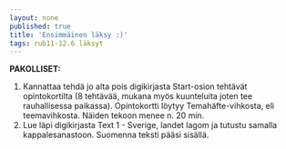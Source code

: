 ```yaml
---
layout: none
published: true
title: 'Ensimmäinen läksy :)'
tags: rub11-12.6 läksyt
---
```

**PAKOLLISET:**
​
1. Kannattaa tehdä jo alta pois digikirjasta Start-osion tehtävät opintokortilta (8 tehtävää, mukana myös kuunteluita joten tee rauhallisessa paikassa). Opintokortti löytyy Temahäfte-vihkosta, eli teemavihkosta. Näiden tekoon menee n. 20 min.
​
2. Lue läpi digikirjasta Text 1 - Sverige, landet lagom ja tutustu samalla kappalesanastoon. Suomenna teksti pääsi sisällä.